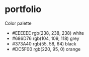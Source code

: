 # portfolio

Color palette

- #EEEEEE rgb(238, 238, 238) white
- #686D76 rgb(104, 109, 118) grey
- #373A40 rgb(55, 58, 64)    black
- #DC5F00 rgb(220, 95, 0)    orange
